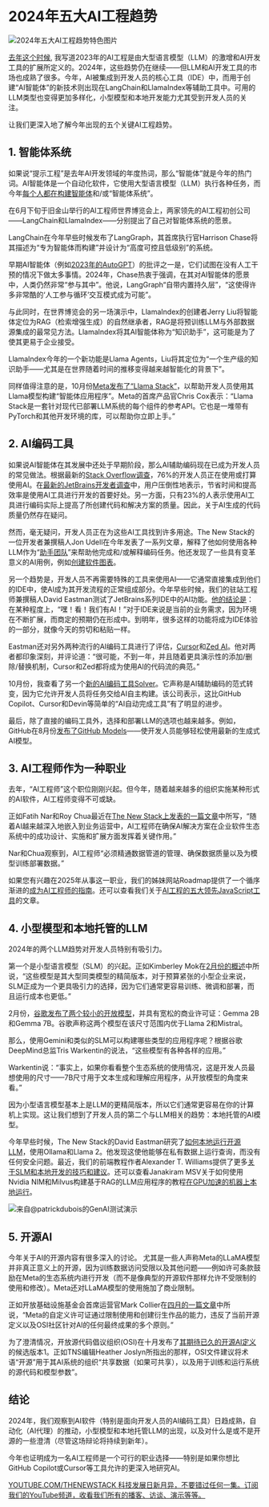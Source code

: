 # 2024年五大AI工程趋势

![2024年五大AI工程趋势特色图片](https://cdn.thenewstack.io/media/2023/12/88ad96d3-year-wrapup-1-1024x576.png)

[去年这个时候](https://thenewstack.io/top-5-ai-engineering-trends-of-2023/), 我写道2023年的AI工程是由大型语言模型（LLM）的激增和AI开发工具的扩展所定义的。2024年，这些趋势仍在继续——但LLM和AI开发工具的市场也成熟了很多。今年，AI被集成到开发人员的核心工具（IDE）中，而用于创建“AI智能体”的新技术则出现在LangChain和LlamaIndex等辅助工具中。可用的LLM类型也变得更加多样化，小型模型和本地开发能力尤其受到开发人员的关注。

让我们更深入地了解今年出现的五个关键AI工程趋势。

## 1. 智能体系统

如果说“提示工程”是去年AI开发领域的年度热词，那么“智能体”就是今年的热门词。AI智能体是一个自动化软件，它使用大型语言模型（LLM）执行各种任务，而今年[每个人都在构建智能体](https://thenewstack.io/lets-get-agentic-langchain-and-llamaindex-talk-ai-agents/)和/或“智能体系统”。

在6月下旬于旧金山举行的AI工程师世界博览会上，两家领先的AI工程初创公司——LangChain和LlamaIndex——分别提出了自己对智能体系统的愿景。

LangChain在今年早些时候发布了LangGraph，其首席执行官Harrison Chase将其描述为“专为智能体而构建”并设计为“高度可控且低级别”的系统。

早期AI智能体（例如[2023年的AutoGPT](https://thenewstack.io/ai-engineer-summit-wrap-up-and-interview-with-co-founder-swyx/)）的批评之一是，它们试图在没有人工干预的情况下做太多事情。2024年，Chase热衷于强调，在其对AI智能体的愿景中，人类仍然非常“参与其中”。他说，LangGraph“自带内置持久层”，“这使得许多非常酷的‘人工参与循环’交互模式成为可能”。

与此同时，在世界博览会的另一场演示中，LlamaIndex的创建者Jerry Liu将智能体定位为RAG（检索增强生成）的自然继承者，RAG是将预训练LLM与外部数据源集成的最常见方法。LlamaIndex将其AI智能体称为“知识助手”，这可能是为了使其更易于企业接受。

LlamaIndex今年的一个新功能是Llama Agents，Liu将其定位为“一个生产级的知识助手——尤其是在世界随着时间的推移变得越来越智能化的背景下”。

同样值得注意的是，10月份[Meta发布了“Llama Stack”](https://thenewstack.io/llama-stack-released-to-help-developers-build-agentic-apps/)，以帮助开发人员使用其Llama模型构建“智能体应用程序”。Meta的首席产品官Chris Cox表示：“Llama Stack是一套针对现代已部署LLM系统的每个组件的参考API。它也是一堆带有PyTorch和其他开发环境的库，可以帮助你立即上手。”


## 2. AI编码工具

如果说AI智能体在其发展中还处于早期阶段，那么AI辅助编码现在已成为开发人员的常见做法。根据最新的[Stack Overflow调查](https://survey.stackoverflow.co/2024/ai#sentiment-and-usage-ai-select)，76%的开发人员正在使用或打算使用AI。在[最新的JetBrains开发者调查](https://blog.jetbrains.com/team/2024/12/11/the-state-of-developer-ecosystem-2024-unveiling-current-developer-trends-the-unstoppable-rise-of-ai-adoption-leading-languages-and-impact-on-developer-experience/)中，用户压倒性地表示，节省时间和提高效率是使用AI工具进行开发的首要好处。另一方面，只有23%的人表示使用AI工具进行编码实际上提高了所创建代码和解决方案的质量。因此，关于AI生成的代码质量仍然存在疑问。

然而，毫无疑问，开发人员正在为这些AI工具找到许多用途。The New Stack的一位开发者兼撰稿人Jon Udell在今年发表了一系列文章，解释了他如何使用各种LLM作为“[助手团队](https://thenewstack.io/lets-talk-conversational-software-development/)”来帮助他完成和/或解释编码任务。他还发现了一些具有变革意义的AI用例，例如[创建软件图表](https://thenewstack.io/how-to-create-software-diagrams-with-chatgpt-and-claude/)。

另一个趋势是，开发人员不再需要特殊的工具来使用AI——它通常直接集成到他们的IDE中，使AI成为其开发流程的正常组成部分。今年早些时候，我们的驻站工程师兼撰稿人David Eastman测试了JetBrains系列IDE中的AI功能。[他的结论是](https://thenewstack.io/ai-and-ides-walking-through-how-jetbrains-is-approaching-ai/)：
在某种程度上，“嘿！看！我们有AI！”对于IDE来说是当前的业务需求，因为环境在不断扩展，而商定的预期仍在形成中。到明年，很多这样的功能将成为IDE体验的一部分，就像今天的剪切和粘贴一样。

Eastman还对另外两种流行的AI编码工具进行了评估，[Cursor](https://thenewstack.io/using-cursor-ai-as-part-of-your-development-workflow/)和[Zed AI](https://thenewstack.io/an-introduction-to-zed-ai-and-how-it-compares-to-cursor-ai/)。他对两者都印象深刻，并评论道：“很可能，不到一年，并且随着更具演示性的添加/删除/替换机制，Cursor和Zed都将成为使用AI的代码流的典范。”

10月份，我查看了另一个[新的AI编码工具Solver](https://thenewstack.io/self-driving-software-solver-launches-autonomous-ai-coder/)。它声称是AI辅助编码的范式转变，因为它允许开发人员将任务交给AI自主构建。该公司表示，这比GitHub Copilot、Cursor和Devin等简单的“AI自动完成工具”有了明显的进步。

最后，除了直接的编码工具外，选择和部署LLM的选项也越来越多。例如，GitHub在8月份[发布了GitHub Models](https://thenewstack.io/github-models-review-of-microsofts-new-ai-engineer-platform/)——使开发人员能够轻松使用最新的生成式AI模型。

## 3. AI工程师作为一种职业
去年，“AI工程师”这个职位刚刚兴起。但今年，随着越来越多的组织实施某种形式的AI软件，AI工程师变得不可或缺。

正如Fatih Nar和Roy Chua最近在[The New Stack上发表的一篇文章](https://thenewstack.io/ai-engineering-level-up-your-it-career/)中所写，“随着AI越来越深入地嵌入到业务运营中，AI工程师在确保AI解决方案在企业软件生态系统中的成功设计、实施和扩展方面发挥着关键作用。”

Nar和Chua观察到，AI工程师“必须精通数据管道的管理、确保数据质量以及为模型训练部署数据。”

如果您有兴趣在2025年从事这一职业，我们的姊妹网站Roadmap提供了一个循序渐进的[成为AI工程师的指南](https://roadmap.sh/ai-engineer)。还可以查看我们关于[AI工程的五大领先JavaScript工具](https://thenewstack.io/top-5-javascript-tools-for-ai-engineering/)的文章。

## 4. 小型模型和本地托管的LLM
2024年的两个LLM趋势对开发人员特别有吸引力。

第一个是小型语言模型（SLM）的兴起。正如Kimberley Mok在[2月份的概述](https://thenewstack.io/the-rise-of-small-language-models/)中所说，“这些模型是其大型同类模型的精简版本，对于预算紧张的小型企业来说，SLM正成为一个更具吸引力的选择，因为它们通常更容易训练、微调和部署，而且运行成本也更低。”

2月份，[谷歌发布了两个较小的开放模型](https://thenewstack.io/gemma-google-takes-on-small-open-models-llama-2-and-mistral/)，并具有宽松的商业许可证：Gemma 2B和Gemma 7B。谷歌声称这两个模型在该尺寸范围内优于Llama 2和Mistral。

那么，使用Gemini和类似的SLM可以构建哪些类型的应用程序呢？根据谷歌DeepMind总监Tris Warkentin的说法，“这些模型有各种各样的应用。”

Warkentin说：“事实上，如果你看看整个生态系统的使用情况，这是开发人员最想使用的尺寸——7B尺寸用于文本生成和理解应用程序，从开放模型的角度来看。”

因为小型语言模型基本上是LLM的更精简版本，所以它们通常更容易在你的计算机上实现。这让我们想到了开发人员的第二个与LLM相关的趋势：本地托管的AI模型。

今年早些时候，The New Stack的David Eastman研究了[如何本地运行开源LLM](https://thenewstack.io/how-to-set-up-and-run-a-local-llm-with-ollama-and-llama-2/)，使用Ollama和Llama 2。他发现这使他能够在私有数据上运行查询，而没有任何安全问题。最近，我们的前端教程作者Alexander T. Williams提供了更多[关于SLM和本地开发的技巧和建议](https://thenewstack.io/coding-with-slms-and-local-llms-tips-and-recommendations/)。还可以查看Janakiram MSV关于如何使用Nvidia NIM和Milvus构建基于RAG的LLM应用程序的教程[在GPU加速的机器上本地运行](https://thenewstack.io/build-a-rag-app-with-nvidia-nim-and-milvus-running-locally/)。

![来自@patrickdubois的GenAI测试演示](https://cdn.thenewstack.io/media/2024/02/0deb09f2-untitled-1024x499.png)

## 5. 开源AI
今年关于AI的开源内容有很多深入的讨论。
尤其是一些人声称Meta的LLaMA模型并非真正意义上的开源，因为训练数据访问受限以及其他问题——例如许可条款鼓励在Meta的生态系统内进行开发（而不是像典型的开源软件那样允许不受限制的使用和修改）。Meta还对LLaMA模型的使用施加了商业限制。

正如开放基础设施基金会首席运营官Mark Collier在[四月的一篇文章](https://thenewstack.io/open-source-has-a-definition-lets-get-serious-about-defending-it/)中所说，“Meta的自定义许可证通过限制使用和创建衍生作品的能力，违反了当前开源定义以及OSI社区针对AI的任何最终成果的多个原则。”

为了澄清情况，开放源代码倡议组织(OSI)在十月发布了[其期待已久的开源AI定义](https://thenewstack.io/osi-finalizes-a-humble-first-definition-of-open-source-ai/)的候选版本1。正如TNS编辑Heather Joslyn所指出的那样，OSI文件建议将术语“开源”用于其AI系统的组织“共享数据（如果可共享），以及用于训练和运行系统的源代码和模型参数”。

## 结论

2024年，我们观察到AI软件（特别是面向开发人员的AI编码工具）日趋成熟，自动化（AI代理）的推动，小型模型和本地托管LLM的出现，以及对什么是或不是开源的一些澄清（尽管这场辩论将持续到新年）。

今年也证明成为一名AI工程师是一个可行的职业选择——特别是如果你想比GitHub Copilot或Cursor等工具允许的更深入地研究AI。

[YOUTUBE.COM/THENEWSTACK 科技发展日新月异，不要错过任何一集。订阅我们的YouTube频道，收看我们所有的播客、访谈、演示等等。](https://youtube.com/thenewstack?sub_confirmation=1)